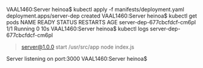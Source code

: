 VAAL1460:Server heinoa$ kubectl apply -f manifests/deployment.yaml
deployment.apps/server-dep created
VAAL1460:Server heinoa$ kubectl get pods
NAME                          READY   STATUS    RESTARTS   AGE
server-dep-677cbcfdcf-cm6pl   1/1     Running   0          10s
VAAL1460:Server heinoa$ kubectl logs server-dep-677cbcfdcf-cm6pl

> server@1.0.0 start /usr/src/app
> node index.js

Server listening on port:3000
VAAL1460:Server heinoa$ 